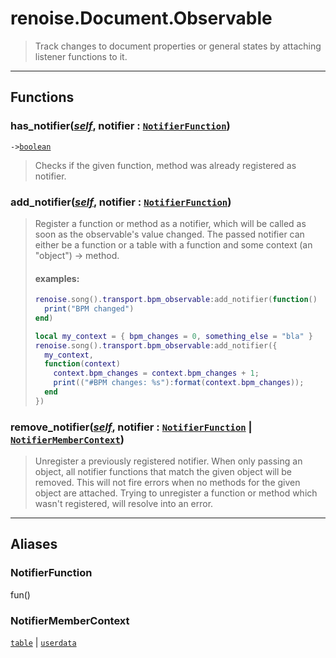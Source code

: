 # renoise.Document.Observable<a name="renoise.Document.Observable"></a>  
> Track changes to document properties or general states by attaching listener
> functions to it.  

<!-- toc -->
  

---  
## Functions
### has_notifier([*self*](../../API/builtins/self.md), notifier : [`NotifierFunction`](#NotifierFunction))<a name="has_notifier"></a>
`->`[`boolean`](../../API/builtins/boolean.md)  

> Checks if the given function, method was already registered as notifier.
### add_notifier([*self*](../../API/builtins/self.md), notifier : [`NotifierFunction`](#NotifierFunction))<a name="add_notifier"></a>
> Register a function or method as a notifier, which will be called as soon as
> the observable's value changed. The passed notifier can either be a function
> or a table with a function and some context (an "object") -> method.
> #### examples:
> ```lua
> renoise.song().transport.bpm_observable:add_notifier(function()
>   print("BPM changed")
> end)
> 
> local my_context = { bpm_changes = 0, something_else = "bla" }
> renoise.song().transport.bpm_observable:add_notifier({
>   my_context,
>   function(context)
>     context.bpm_changes = context.bpm_changes + 1;
>     print(("#BPM changes: %s"):format(context.bpm_changes));
>   end
> })
> ```
### remove_notifier([*self*](../../API/builtins/self.md), notifier : [`NotifierFunction`](#NotifierFunction) | [`NotifierMemberContext`](#NotifierMemberContext))<a name="remove_notifier"></a>
> Unregister a previously registered notifier. When only passing an object,
> all notifier functions that match the given object will be removed.
> This will not fire errors when no methods for the given object are attached.
> Trying to unregister a function or method which wasn't registered, will resolve
> into an error.  



---  
## Aliases  
### NotifierFunction<a name="NotifierFunction"></a>
fun()  
  
  
### NotifierMemberContext<a name="NotifierMemberContext"></a>
[`table`](../../API/builtins/table.md) | [`userdata`](../../API/builtins/userdata.md)  
  
  

